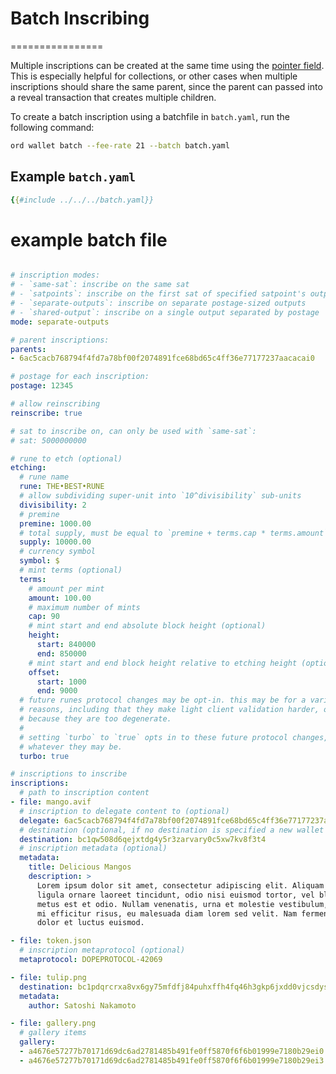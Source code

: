 # Batch Inscribing
================

Multiple inscriptions can be created at the same time using the
[pointer field](./../inscriptions/pointer.md). This is especially helpful for
collections, or other cases when multiple inscriptions should share the same
parent, since the parent can passed into a reveal transaction that creates
multiple children.

To create a batch inscription using a batchfile in `batch.yaml`, run the
following command:

```bash
ord wallet batch --fee-rate 21 --batch batch.yaml
```

Example `batch.yaml`
--------------------

```yaml
{{#include ../../../batch.yaml}}
```
# example batch file
```yml

# inscription modes:
# - `same-sat`: inscribe on the same sat
# - `satpoints`: inscribe on the first sat of specified satpoint's output
# - `separate-outputs`: inscribe on separate postage-sized outputs
# - `shared-output`: inscribe on a single output separated by postage
mode: separate-outputs

# parent inscriptions:
parents:
- 6ac5cacb768794f4fd7a78bf00f2074891fce68bd65c4ff36e77177237aacacai0

# postage for each inscription:
postage: 12345

# allow reinscribing
reinscribe: true

# sat to inscribe on, can only be used with `same-sat`:
# sat: 5000000000

# rune to etch (optional)
etching:
  # rune name
  rune: THE•BEST•RUNE
  # allow subdividing super-unit into `10^divisibility` sub-units
  divisibility: 2
  # premine
  premine: 1000.00
  # total supply, must be equal to `premine + terms.cap * terms.amount`
  supply: 10000.00
  # currency symbol
  symbol: $
  # mint terms (optional)
  terms:
    # amount per mint
    amount: 100.00
    # maximum number of mints
    cap: 90
    # mint start and end absolute block height (optional)
    height:
      start: 840000
      end: 850000
    # mint start and end block height relative to etching height (optional)
    offset:
      start: 1000
      end: 9000
  # future runes protocol changes may be opt-in. this may be for a variety of
  # reasons, including that they make light client validation harder, or simply
  # because they are too degenerate.
  #
  # setting `turbo` to `true` opts in to these future protocol changes,
  # whatever they may be.
  turbo: true

# inscriptions to inscribe
inscriptions:
  # path to inscription content
- file: mango.avif
  # inscription to delegate content to (optional)
  delegate: 6ac5cacb768794f4fd7a78bf00f2074891fce68bd65c4ff36e77177237aacacai0
  # destination (optional, if no destination is specified a new wallet change address will be used)
  destination: bc1qw508d6qejxtdg4y5r3zarvary0c5xw7kv8f3t4
  # inscription metadata (optional)
  metadata:
    title: Delicious Mangos
    description: >
      Lorem ipsum dolor sit amet, consectetur adipiscing elit. Aliquam semper,
      ligula ornare laoreet tincidunt, odio nisi euismod tortor, vel blandit
      metus est et odio. Nullam venenatis, urna et molestie vestibulum, orci
      mi efficitur risus, eu malesuada diam lorem sed velit. Nam fermentum
      dolor et luctus euismod.

- file: token.json
  # inscription metaprotocol (optional)
  metaprotocol: DOPEPROTOCOL-42069

- file: tulip.png
  destination: bc1pdqrcrxa8vx6gy75mfdfj84puhxffh4fq46h3gkp6jxdd0vjcsdyspfxcv6
  metadata:
    author: Satoshi Nakamoto

- file: gallery.png
  # gallery items
  gallery:
  - a4676e57277b70171d69dc6ad2781485b491fe0ff5870f6f6b01999e7180b29ei0
  - a4676e57277b70171d69dc6ad2781485b491fe0ff5870f6f6b01999e7180b29ei3
  ```
  